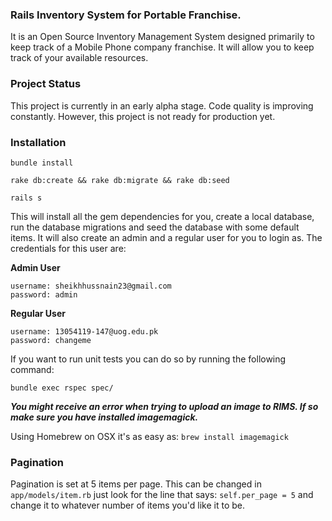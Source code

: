 ### Rails Inventory System for Portable Franchise.

It is an Open Source Inventory Management System designed primarily to keep track of a Mobile Phone company franchise. It will allow you to keep track of your available resources.

### Project Status
This project is currently in an early alpha stage. Code quality is improving constantly. However, this project is not ready for production yet.

### Installation

`bundle install`

`rake db:create && rake db:migrate && rake db:seed`

`rails s`

This will install all the gem dependencies for you, create a local database, run the database migrations and seed the database with some default items. It will also create an admin and a regular user for you to login as. The credentials for this user are:

**Admin User**
```
username: sheikhhussnain23@gmail.com
password: admin
```
**Regular User**
```
username: 13054119-147@uog.edu.pk
password: changeme
```

If you want to run unit tests you can do so by running the following command:

`bundle exec rspec spec/`

***You might receive an error when trying to upload an image to RIMS. If so make sure you have installed imagemagick.***

Using Homebrew on OSX it's as easy as: `brew install imagemagick`

### Pagination
Pagination is set at 5 items per page. This can be changed in `app/models/item.rb` just look for the line that says: `self.per_page = 5` and change it to whatever number of items you'd like it to be.
